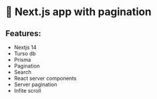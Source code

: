 # :boar: Next.js app with pagination

## Features:

- Nextjs 14
- Turso db
- Prisma
- Pagination
- Search
- React server components
- Server pagination
- Infite scroll